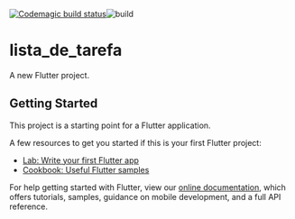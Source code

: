 [![Codemagic build status](https://api.codemagic.io/apps/5e303a834b601e001758e703/5e303a834b601e001758e702/status_badge.svg)](https://codemagic.io/apps/5e303a834b601e001758e703/5e303a834b601e001758e702/latest_build)![build](https://github.com/thiagorocha503/lista-de-tarefa-app/workflows/Flutter%20CI/badge.svg?event=push&pull_request)
# lista_de_tarefa

A new Flutter project.

## Getting Started

This project is a starting point for a Flutter application.

A few resources to get you started if this is your first Flutter project:

- [Lab: Write your first Flutter app](https://flutter.dev/docs/get-started/codelab)
- [Cookbook: Useful Flutter samples](https://flutter.dev/docs/cookbook)

For help getting started with Flutter, view our
[online documentation](https://flutter.dev/docs), which offers tutorials,
samples, guidance on mobile development, and a full API reference.
